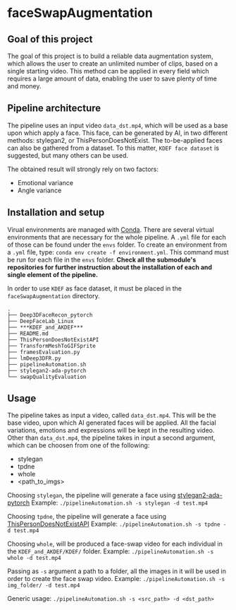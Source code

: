 # faceSwapAugmentation
## Goal of this project
The goal of this project is to build a reliable data augmentation system,
which allows the user to create an unlimited number of clips, based on
a single starting video.
This method can be applied in every field which requires a large
amount of data, enabling the user to save plenty of time and money.

## Pipeline architecture
The pipeline uses an input video `data_dst.mp4`, which will be used as
a base upon which apply a face. This face, can be generated by AI, in
two different methods: stylegan2, or ThisPersonDoesNotExist.
The to-be-applied faces can also be gathered from a dataset. To this
matter, `KDEF face dataset` is suggested, but many others can be used.

The obtained result will strongly rely on two factors:
- Emotional variance
- Angle variance

## Installation and setup
Virual environments are managed with 
[Conda](https://docs.conda.io/projects/conda/en/latest/user-guide/install/).
There are several virtual environments that are necessary for the
whole pipeline. A `.yml` file for each of those can be found under the
`envs` folder.
To create an environment from a `.yml` file, type:
`conda env create -f environment.yml`. This command must be run for
each file in the `envs` folder.
**Check all the submodule's repositories for further instruction
about the installation of each and single element of the pipeline.**

In order to use `KDEF` as face dataset, it must be placed in the
`faceSwapAugmentation` directory.
```
.
├── Deep3DFaceRecon_pytorch
├── DeepFaceLab_Linux
├── ***KDEF_and_AKDEF***
├── README.md
├── ThisPersonDoesNotExistAPI
├── TransformMeshToGIFSprite
├── framesEvaluation.py
├── lmDeep3DFR.py
├── pipelineAutomation.sh
├── stylegan2-ada-pytorch
└── swapQualityEvaluation

```
## Usage

The pipeline takes as input a video, called `data_dst.mp4`. This will
be the base video, upon which AI generated faces will be applied. All
the facial variations, emotions and expressions will be kept in the
resulting video. Other than `data_dst.mp4`, the pipeline takes in
input a second argument, which can be choosen from one of the
following:
- stylegan
- tpdne
- whole
- <path_to_imgs>

Choosing `stylegan`, the pipeline will generate a face using
[stylegan2-ada-pytorch](https://github.com/NVlabs/stylegan2-ada-pytorch/)
Example:
`./pipelineAutomation.sh -s stylegan -d test.mp4`

Choosing `tpdne`, the pipeline will generate a face using
[ThisPersonDoesNotExistAPI](https://github.com/David-Lor/ThisPersonDoesNotExistAPI)
Example:
`./pipelineAutomation.sh -s tpdne -d test.mp4`

Choosing `whole`, will be produced a face-swap video for each
individual in the `KDEF_and_AKDEF/KDEF/` folder.
Example:
`./pipelineAutomation.sh -s whole -d test.mp4`

Passing as `-s` argument a path to a folder, all the images in it will
be used in order to create the face swap video.
Example:
`./pipelineAutomation.sh -s img_folder/ -d test.mp4`

Generic usage:
`./pipelineAutomation.sh -s <src_path> -d <dst_path>`
